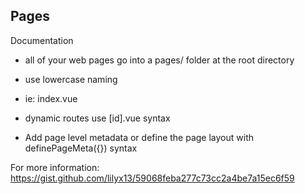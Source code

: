 ## Pages

Documentation

- all of your web pages go into a pages/ folder at the root directory

- use lowercase naming

- ie: index.vue
- dynamic routes use [id].vue syntax

- Add page level metadata or define the page layout with definePageMeta({}) syntax

For more information: https://gist.github.com/lilyx13/59068feba277c73cc2a4be7a15ec6f59
